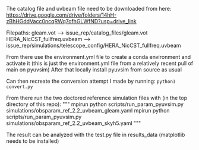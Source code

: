The catalog file and uvbeam file need to be downloaded from here: 
https://drive.google.com/drive/folders/14hH-zBhHGddVacc0ncqRWq7ofhGLWfND?usp=drive_link

Filepaths:
gleam.vot --> issue_rep/catalog_files/gleam.vot
HERA_NicCST_fullfreq.uvbeam --> issue_rep/simulations/telescope_config/HERA_NicCST_fullfreq.uvbeam

From there use the environment.yml file to create a conda environment and activate it (this is just the environment.yml file from a relatively recent pull of main on pyuvsim)
After that locally install pyuvsim from source as usual 

Can then recreate the conversion attempt I made by running:
`python3 convert.py`

From there run the two doctored reference simulation files with (in the top directory of this repo):
"""
mpirun python scripts/run_param_pyuvsim.py simulations/obsparam_ref_2.2_uvbeam_gleam.yaml
mpirun python scripts/run_param_pyuvsim.py simulations/obsparam_ref_2.2_uvbeam_skyh5.yaml
"""

The result can be analyzed with the test.py file in results_data (matplotlib needs to be installed)
